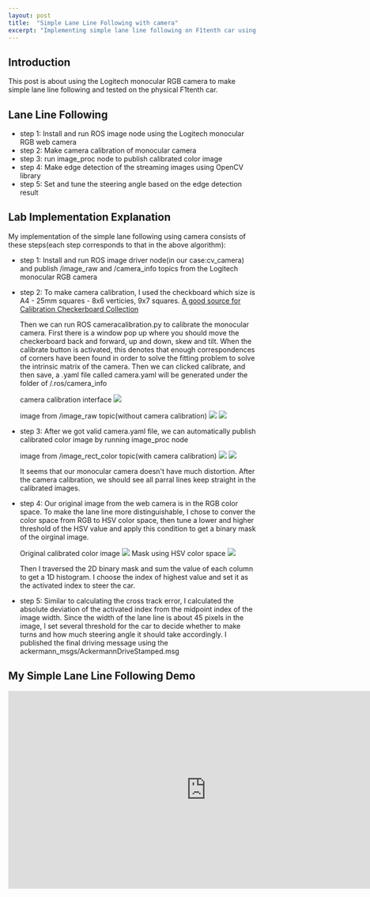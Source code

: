```yaml
---
layout: post
title:  "Simple Lane Line Following with camera"
excerpt: "Implementing simple lane line following on F1tenth car using Logitech monocular RGB camera."
---
```

## Introduction

This post is about using the Logitech monocular RGB camera to make simple lane line following and tested on the physical F1tenth car. 

## Lane Line Following
* step 1:
  Install and run ROS image node using the Logitech monocular RGB web camera
* step 2:
  Make camera calibration of monocular camera
* step 3:
  run image_proc node to publish calibrated color image
* step 4:
  Make edge detection of the streaming images using OpenCV library 
* step 5:
  Set and tune the steering angle based on the edge detection result
  

## Lab Implementation Explanation 

My implementation of the simple lane following using camera consists of these steps(each step corresponds to that in the above algorithm):

* step 1:
  Install and run ROS image driver node(in our case:cv_camera) and publish /image_raw and /camera_info topics from the Logitech monocular RGB camera
* step 2:
  To make camera calibration, I used the checkboard which size is A4 - 25mm squares - 8x6 verticies, 9x7 squares. 
  [A good source for Calibration Checkerboard Collection](https://markhedleyjones.com/projects/calibration-checkerboard-collection)

  Then we can run ROS cameracalibration.py to calibrate the monocular camera. First there is a window pop up where you should move the checkerboard back and forward, up and down, skew and tilt. When the calibrate button is activated, this denotes that enough correspondences of corners have been found in order to solve the fitting problem to solve the intrinsic matrix of the camera. Then we can clicked calibrate, and then save, a .yaml file called camera.yaml will be generated under the folder of /.ros/camera_info 

  camera calibration interface
  <img src="/myf1tenth/assets/camera_calibrate.png">

  image from /image_raw topic(without camera calibration)
  <img src="/myf1tenth/assets/camera_raw_1.png">
  <img src="/myf1tenth/assets/camera_raw_2.png">
  
* step 3:
  After we got valid camera.yaml file, we can automatically publish calibrated color image by running image_proc node 

  image from /image_rect_color topic(with camera calibration)
  <img src="/myf1tenth/assets/camera_rect_1.png">
  <img src="/myf1tenth/assets/camera_rect_2.png">

  It seems that our monocular camera doesn't have much distortion. After the camera calibration, we should see all parral lines keep straight in the calibrated images.

* step 4:
  Our original image from the web camera is in the RGB color space. To make the lane line more distinguishable, I chose to conver the color space from RGB to HSV color space, then tune a lower and higher threshold of the HSV value and apply this condition to get a binary mask of the oirginal image.
  
  Original calibrated color image
  <img src="/myf1tenth/assets/camera_simple_lane_line_rgb.png">
  Mask using HSV color space
  <img src="/myf1tenth/assets/camera_simple_lane_line_mask.png">

  Then I traversed the 2D binary mask and sum the value of each column to get a 1D histogram. I choose the index of highest value and set it as the activated index to steer the car. 

* step 5:
  Similar to calculating the cross track error, I calculated the absolute deviation of the activated index from the midpoint index of the image width. Since the width of the lane line is about 45 pixels in the image, I set several threshold for the car to decide whether to make turns and how much steering angle it should take accordingly.
  I published the final driving message using the ackermann_msgs/AckermannDriveStamped.msg 


## My Simple Lane Line Following Demo

<iframe width="800" height="400" src="https://www.youtube.com/embed/2iNzl03pbv0" frameborder="0" allow="accelerometer; autoplay; clipboard-write; encrypted-media; gyroscope; picture-in-picture" allowfullscreen></iframe>


